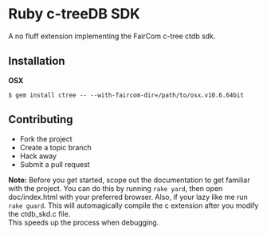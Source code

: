 # Ruby c-treeDB SDK

A no fluff extension implementing the FairCom c-tree ctdb sdk.

## Installation

**OSX**

```
$ gem install ctree -- --with-faircom-dir=/path/to/osx.v10.6.64bit
```

## Contributing

* Fork the project
* Create a topic branch
* Hack away
* Submit a pull request

**Note:** Before you get started, scope out the documentation to get familiar with
the project.  You can do this by running `rake yard`, then open doc/index.html 
with your preferred browser.  Also, if your lazy like me run `rake guard`.  This 
will automagically compile the c extension after you modify the ctdb_skd.c file.  
This speeds up the process when debugging.    